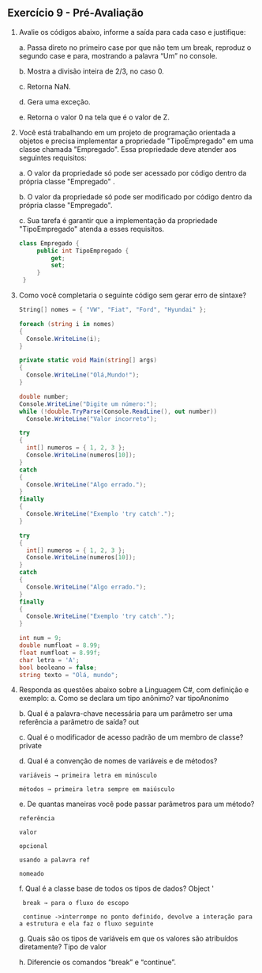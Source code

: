 ## Exercício 9 - Pré-Avaliação

1. Avalie os códigos abaixo, informe a saída para cada caso e justifique:

   a. Passa direto no primeiro case por que não tem um break, reproduz o segundo case e para, mostrando a palavra “Um” no console.
   
   b. Mostra a divisão inteira de 2/3, no caso 0.

   c. Retorna NaN.

   d. Gera uma exceção.

   e. Retorna o valor 0 na tela que é o valor de Z.

2. Você está trabalhando em um projeto de programação orientada a objetos e precisa implementar a propriedade "TipoEmpregado" em uma classe chamada "Empregado". Essa propriedade deve atender aos seguintes requisitos:

   a. O valor da propriedade só pode ser acessado por código dentro da própria classe "Empregado" .

   b. O valor da propriedade só pode ser modificado por código dentro da própria classe "Empregado".

   c. Sua tarefa é garantir que a implementação da propriedade "TipoEmpregado" atenda a esses requisitos.
   ```csharp
   class Empregado {
    	public int TipoEmpregado {
    		get;
    		set;
    	}
    }
   ```
  
3. Como você completaria o seguinte código sem gerar erro de sintaxe?

   
    ```csharp
    String[] nomes = { "VW", "Fiat", "Ford", "Hyundai" };

    foreach (string i in nomes)
    {
      Console.WriteLine(i);
    }
    ```

    ```csharp
    private static void Main(string[] args)
    {
      Console.WriteLine("Olá,Mundo!");
    }
    ```

    ```csharp
    double number;
    Console.WriteLine("Digite um número:");
    while (!double.TryParse(Console.ReadLine(), out number))
      Console.WriteLine("Valor incorreto");
    ```

    ```csharp
    try
    {
      int[] numeros = { 1, 2, 3 };
      Console.WriteLine(numeros[10]);
    }
    catch
    {
      Console.WriteLine("Algo errado.");
    }
    finally
    {
      Console.WriteLine("Exemplo 'try catch'.");
    }
    ```

    ```csharp
    try
    {
      int[] numeros = { 1, 2, 3 };
      Console.WriteLine(numeros[10]);
    }
    catch
    {
      Console.WriteLine("Algo errado.");
    }
    finally
    {
      Console.WriteLine("Exemplo 'try catch'.");
    }
    ```

    ```csharp
    int num = 9;
    double numfloat = 8.99;
    float numfloat = 8.99f;
    char letra = 'A';
    bool booleano = false;
    string texto = "Olá, mundo";
    ```

4. Responda as questões abaixo sobre a Linguagem C#, com definição e exemplo:
   a. Como se declara um tipo anônimo? var tipoAnonimo
   
   b. Qual é a palavra-chave necessária para um parâmetro ser uma referência a parâmetro de saída? out

   c. Qual é o modificador de acesso padrão de um membro de classe? private

   d. Qual é a convenção de nomes de variáveis e de métodos?
   
       variáveis → primeira letra em minúsculo

       métodos → primeira letra sempre em maiúsculo

   e. De quantas maneiras você pode passar parâmetros para um método?

       referência

       valor

       opcional

       usando a palavra ref

       nomeado

   f. Qual é a classe base de todos os tipos de dados? Object     '
        
        break → para o fluxo do escopo 
        
        continue ->interrompe no ponto definido, devolve a interação para a estrutura e ela faz o fluxo seguinte

   g. Quais são os tipos de variáveis em que os valores são atribuídos diretamente? Tipo de valor

   h. Diferencie os comandos “break” e “continue”.
